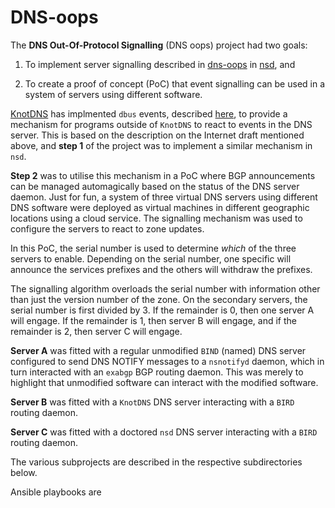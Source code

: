 # DNS-oops

The **DNS Out-Of-Protocol Signalling** (DNS oops) project had two
goals:

1. To implement server signalling described in
   [dns-oops](https://datatracker.ietf.org/doc/draft-grubto-dnsop-dns-out-of-protocol-signalling/)
   in [nsd](https://www.nlnetlabs.nl/projects/nsd/), and

2. To create a proof of concept (PoC) that event signalling can be
   used in a system of servers using different software.
   
[KnotDNS](https://www.knot-dns.cz) has implmented `dbus` events,
described
[here](https://www.knot-dns.cz/docs/3.2/singlehtml/#dbus-event), to
provide a mechanism for programs outside of `KnotDNS` to react to
events in the DNS server. This is based on the description on the
Internet draft mentioned above, and **step 1** of the project was to
implement a similar mechanism in `nsd`.

**Step 2** was to utilise this mechanism in a PoC where BGP
announcements can be managed automagically based on the status of the
DNS server daemon. Just for fun, a system of three virtual DNS servers
using different DNS software were deployed as virtual machines in
different geographic locations using a cloud service. The signalling
mechanism was used to configure the servers to react to zone updates.

In this PoC, the serial number is used to determine *which* of the
three servers to enable. Depending on the serial number, one specific
will announce the services prefixes and the others will withdraw the
prefixes.

The signalling algorithm overloads the serial number with information
other than just the version number of the zone. On the secondary
servers, the serial number is first divided by 3. If the remainder is
0, then one server A will engage. If the remainder is 1, then server B
will engage, and if the remainder is 2, then server C will engage.

**Server A** was fitted with a regular unmodified `BIND` (named) DNS
server configured to send DNS NOTIFY messages to a `nsnotifyd` daemon,
which in turn interacted with an `exabgp` BGP routing daemon. This was
merely to highlight that unmodified software can interact with the
modified software.

**Server B** was fitted with a `KnotDNS` DNS server interacting with a
`BIRD` routing daemon.

**Server C** was fitted with a doctored `nsd` DNS server interacting
with a `BIRD` routing daemon.

The various subprojects are described in the respective subdirectories
below.

Ansible playbooks are 
